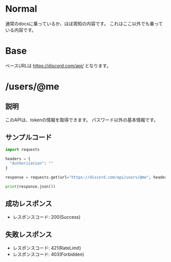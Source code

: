 # Normal
通常のdocsに乗っているか、ほぼ周知の内容です。
これはここ以外でも乗っている内容です。

# Base
ベースURLは
https://discord.com/api/
となります。

# /users/@me
## 説明
このAPIは、tokenの情報を取得できます。
パスワード以外の基本情報です。
## サンプルコード
```py
import requests

headers = {
  "Authorization": ""
}

response = requests.get(url="https://discord.com/api/users/@me", headers=headers)

print(response.json())
```
## 成功レスポンス
- レスポンスコード: 200(Success)
## 失敗レスポンス
- レスポンスコード: 421(RateLimit)
- レスポンスコード: 403(Forbidden)
